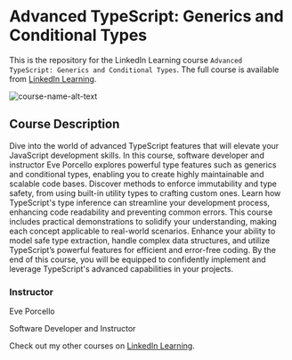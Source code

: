 # Advanced TypeScript: Generics and Conditional Types
This is the repository for the LinkedIn Learning course `Advanced TypeScript: Generics and Conditional Types`. The full course is available from [LinkedIn Learning][lil-course-url].

![course-name-alt-text][lil-thumbnail-url] 

## Course Description

Dive into the world of advanced TypeScript features that will elevate your JavaScript development skills. In this course, software developer and instructor Eve Porcello explores powerful type features such as generics and conditional types, enabling you to create highly maintainable and scalable code bases. Discover methods to enforce immutability and type safety, from using built-in utility types to crafting custom ones. Learn how TypeScript's type inference can streamline your development process, enhancing code readability and preventing common errors. This course includes practical demonstrations to solidify your understanding, making each concept applicable to real-world scenarios. Enhance your ability to model safe type extraction, handle complex data structures, and utilize TypeScript’s powerful features for efficient and error-free coding. By the end of this course, you will be equipped to confidently implement and leverage TypeScript's advanced capabilities in your projects.

### Instructor

Eve Porcello

Software Developer and Instructor

Check out my other courses on [LinkedIn Learning](https://www.linkedin.com/learning/instructors/eve-porcello?u=104).



[0]: # (Replace these placeholder URLs with actual course URLs)

[lil-course-url]: https://www.linkedin.com/learning/advanced-typescript-generics-and-conditional-types
[lil-thumbnail-url]: https://media.licdn.com/dms/image/v2/D4D0DAQFcj-5Tvz2RtQ/learning-public-crop_675_1200/B4DZaTZ.nxHwAY-/0/1746229783347?e=2147483647&v=beta&t=xl18JyMKMcT_H--S40VUJCaH7pHaNqnbK7wY_Q2hMTI


